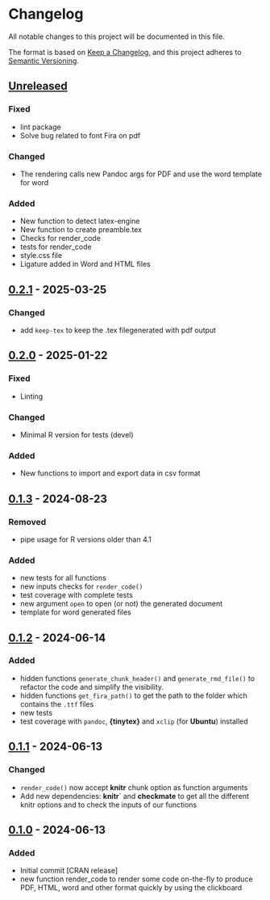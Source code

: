 # Changelog

All notable changes to this project will be documented in this file.

The format is based on [Keep a Changelog](https://keepachangelog.com/en/1.1.0/), and this project adheres
to [Semantic Versioning](https://semver.org/spec/v2.0.0.html).

## [Unreleased]

### Fixed

* lint package
* Solve bug related to font Fira on pdf

### Changed

* The rendering calls new Pandoc args for PDF and use the word template for word

### Added

* New function to detect latex-engine
* New function to create preamble.tex
* Checks for render_code
* tests for render_code
* style.css file
* Ligature added in Word and HTML files


## [0.2.1] - 2025-03-25

### Changed

* add `keep-tex` to keep the .tex filegenerated with pdf output


## [0.2.0] - 2025-01-22

### Fixed

* Linting

### Changed

* Minimal R version for tests (devel)

### Added

* New functions to import and export data in csv format


## [0.1.3] - 2024-08-23

### Removed

* pipe usage for R versions older than 4.1

### Added 

* new tests for all functions
* new inputs checks for `render_code()`
* test coverage with complete tests
* new argument `open` to open  (or not) the generated document
* template for word generated files


## [0.1.2] - 2024-06-14

### Added 

* hidden functions `generate_chunk_header()` and `generate_rmd_file()` to refactor the code and simplify the visibility.
* hidden functions `get_fira_path()` to get the path to the folder which contains the `.ttf` files
* new tests
* test coverage with `pandoc`, **{tinytex}** and `xclip` (for **Ubuntu**) installed


## [0.1.1] - 2024-06-13

### Changed

* `render_code()` now accept **knitr** chunk option as function arguments
* Add new dependencies: **knitr**` and **checkmate** to get all the different knitr options and to check the inputs of our functions


## [0.1.0] - 2024-06-13

### Added

* Initial commit [CRAN release]
* new function render_code to render some code on-the-fly to produce PDF, HTML, word and other format quickly by using the clickboard


[Unreleased]: https://github.com/TanguyBarthelemy/TBox/compare/v0.2.1...HEAD
[0.2.1]: https://github.com/TanguyBarthelemy/TBox/compare/v0.2.0...v0.2.1
[0.2.0]: https://github.com/TanguyBarthelemy/TBox/compare/v0.1.3...v0.2.0
[0.1.3]: https://github.com/TanguyBarthelemy/TBox/compare/v0.1.2...v0.1.3
[0.1.2]: https://github.com/TanguyBarthelemy/TBox/compare/v0.1.1...v0.1.2
[0.1.1]: https://github.com/TanguyBarthelemy/TBox/compare/v0.1.0...v0.1.1
[0.1.0]: https://github.com/TanguyBarthelemy/TBox/releases/tag/v0.1.0
